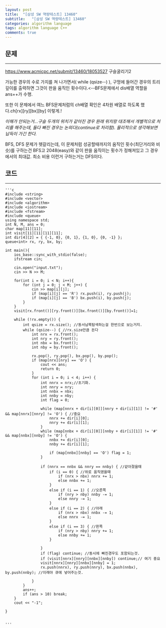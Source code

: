 ```yaml
---
layout: post
title:  "[삼성 SW 역량테스트] 13460"
subtitle:   "[삼성 SW 역량테스트] 13460"
categories: algorithm language 
tags: algorithm language C++
comments: true
---
```



## 문제 
---
<https://www.acmicpc.net/submit/13460/18053527>
구슬굴리기2 

가능한 경우의 수로 가지를 쳐 나가면서( while (qsize--) ), 구멍에 들어간 경우의 트리 깊이를 출력하면 그것이 판을 움직인 횟수이다.<--BFS문제에서 dis배열 역할을 ans++가 수행.

또한 이 문제에서 여느 BFS문제처럼의 ch배열 확인은 4차원 배열로 하도록 했다.ch[rx][ry][bx][by] 이렇게.!

_이해가 안되는거...구슬 두개의 위치가 같아진 경우 원래 위치랑 대조해서 개별적으로 처리를 해주는데, 둘다 빠진 경우는 논외다(continue로 처리함). 물리적으로 생각해보면 납득이 가긴 한다._

BFS, DFS 문제가 헷갈리는데, 이 문제처럼 성공할때까지의 움직인 횟수(최단거리와 비슷)를 구하는건 BFS고 2048(easy)와 같이 판을 움직이는 횟수가 정해져있고 그 경우에서의 최대값. 최소 비용 이런거 구하는거는 DFS이다.  

## 코드
---



    '''c
	#include <string>
	#include <vector>
	#include <algorithm>
	#include <iostream>
	#include <fstream>
	#include <queue>
	using namespace std;
	int N, M, ans = 0;
	char map[11][11];
	int visit[11][11][11][11];
	int dir[4][2] = { {-1, 0}, {0, 1}, {1, 0}, {0, -1} };
	queue<int> rx, ry, bx, by;
	
	int main(){
	    ios_base::sync_with_stdio(false);
	    ifstream cin;
	 
	    cin.open("input.txt");
	    cin >> N >> M;
	    
	    for(int i = 0; i < N; i++){
	        for (int j = 0; j < M; j++) {
	            cin >> map[i][j];
	            if (map[i][j] == 'R') rx.push(i), ry.push(j);
	            if (map[i][j] == 'B') bx.push(i), by.push(j);
	        }
	    }
	    visit[rx.front()][ry.front()][bx.front()][by.front()]=1;
	
	    while (!rx.empty()) {
	        int qsize = rx.size(); //동서남북탐색하는걸 한번으로 보는거지.
	        while (qsize--) { //rx.size만큼 돈다
	            int nrx = rx.front();
	            int nry = ry.front();
	            int nbx = bx.front();
	            int nby = by.front();
	
	            rx.pop(), ry.pop(), bx.pop(), by.pop();
	            if (map[nrx][nry] == 'O') {
	                cout << ans;
	                return 0;
	            }
	            for (int i = 0; i < 4; i++) {
	                int nnrx = nrx;//초기화. 
	                int nnry = nry;
	                int nnbx = nbx;
	                int nnby = nby;
	                int flag = 0;
	                
	                while (map[nnrx + dir[i][0]][nnry + dir[i][1]] != '#' && map[nnrx][nnry] != 'O') { //중요
	                    nnrx += dir[i][0];
	                    nnry += dir[i][1];
	                }
	                while (map[nnbx + dir[i][0]][nnby + dir[i][1]] != '#' && map[nnbx][nnby] != 'O') {
	                    nnbx += dir[i][0];
	                    nnby += dir[i][1];
	
	                    if (map[nnbx][nnby] == 'O') flag = 1;
	                }
	
	                if (nnrx == nnbx && nnry == nnby) { //같아졌을때 
	                    if (i == 0) { //위로 움직였을때
	                        if (nrx > nbx) nnrx += 1;
	                        else nnbx += 1;
	                    }
	                    else if (i == 1) { //오른쪽
	                        if (nry > nby) nnby -= 1;
	                        else nnry -= 1;
	                    }
	                    else if (i == 2) { //아래
	                        if (nrx > nbx) nnbx -= 1;
	                        else nnrx -= 1;
	                    }
	                    else if (i == 3) { //왼쪽
	                        if (nry > nby) nnry += 1;
	                        else nnby += 1;
	                    }
	               
	                }
	                if (flag) continue; //동시에 빠진경우도 포함되는것. 
	                if (visit[nnrx][nnry][nnbx][nnby]) continue;// 여기 중요
	                visit[nnrx][nnry][nnbx][nnby] = 1;
	                rx.push(nnrx), ry.push(nnry), bx.push(nnbx), by.push(nnby); //이래야 큐에 넣어주는것. 
	
	            }
	        }
	        ans++;
	        if (ans > 10) break;
	    }
	    cout << "-1";
	    
	}


    '''

